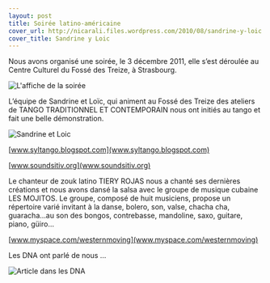 ```yaml
---
layout: post
title: Soirée latino-américaine
cover_url: http://nicarali.files.wordpress.com/2010/08/sandrine-y-loic.png?w=185&h=300
cover_title: Sandrine y Loic
---
```


Nous avons organisé une soirée, le 3 décembre 2011, elle s’est déroulée au Centre Culturel du Fossé des Treize, à Strasbourg.

![L'affiche de la soirée](http://nicarali.files.wordpress.com/2010/08/affiche06.jpg?w=212&h=300)

L’équipe de Sandrine et Loïc, qui animent au Fossé des Treize des ateliers de TANGO TRADITIONNEL ET CONTEMPORAIN nous ont initiés au tango et fait une belle démonstration.

![Sandrine et Loic](http://nicarali.files.wordpress.com/2010/08/sandrine-y-loic.png?w=185&h=300)

[www.syltango.blogspot.com](www.syltango.blogspot.com)

[www.soundsitiv.org](www.soundsitiv.org)


Le chanteur de zouk latino TIERY ROJAS nous a chanté ses dernières créations et nous avons dansé la salsa avec le groupe de musique cubaine LES MOJITOS. Le groupe, composé de huit musiciens, propose un répertoire varié invitant à la danse, bolero, son, valse, chacha cha, guaracha…au son des bongos, contrebasse, mandoline, saxo, guitare, piano, güiro…

[www.myspace.com/westernmoving](www.myspace.com/westernmoving)

Les DNA ont parlé de nous …

![Article dans les DNA](http://nicarali.files.wordpress.com/2010/08/article-dna.png?w=570&h=830)